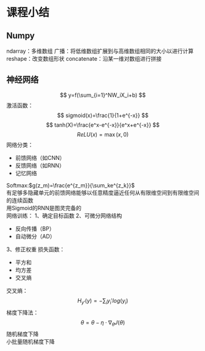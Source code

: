 # 课程小结

## Numpy

ndarray：多维数组
广播：将低维数组扩展到与高维数组相同的大小以进行计算
reshape：改变数组形状
concatenate：沿某一维对数组进行拼接

## 神经网络

$$
y=f(\sum_{i=1}^NW_iX_i+b)
$$
激活函数：  
$$
sigmoid(x)=\frac{1}{1+e^{-x}}
$$
$$
tanh(X)=\frac{e^x-e^{-x}}{e^x+e^{-x}}
$$
$$
ReLU(x)=\max(x,0)
$$
网络分类：  

* 前馈网络（如CNN）  
* 反馈网络（如RNN）  
* 记忆网络  

Softmax:$g(z_m)=\frac{e^{z_m}}{\sum_ke^{z_k}}$  
有足够多隐藏单元的前馈网络能够以任意精度逼近任何从有限维空间到有限维空间的连续函数  
用Sigmoid的RNN是图灵完备的  
网络训练：
1、确定目标函数
2、可微分网络结构

* 反向传播（BP）
* 自动微分（AD）

3、修正权重
损失函数：

* 平方和
* 均方差
* 交叉熵

交叉熵：
$$
H_{y'}(y)=-\sum_iy_i'log(y_i)
$$
梯度下降法：
$$
\theta=\theta-\eta\cdot\nabla_\theta J(\theta)
$$
随机梯度下降  
小批量随机梯度下降
